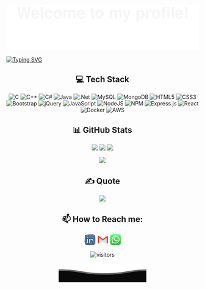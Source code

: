 ![](Assets/Bottom_up.svg)

<!--   my-ticker -->    
[![Typing SVG](https://readme-typing-svg.herokuapp.com?color=%2336BCF7&center=false&vCenter=true&width=700&lines=Hi+there+👋,+I+am+Shubham+Gudekar;+Welcome+to+My+Profile!;I’m+interested+in+becoming+Full+Stack+Developer;I’m+currently+Pursuing+PG-DAC+from+IACSD,+Pune+;I’m+looking+to+collaborate+on+Project+Development+and+Testing;Always+learning+new+things+😁)](https://git.io/typing-svg)


<div align="center">

## 💻 Tech Stack
![C](https://img.shields.io/badge/c-%2300599C.svg?style=for-the-badge&logo=c&logoColor=white)
![C++](https://img.shields.io/badge/c++-%2300599C.svg?style=for-the-badge&logo=c%2B%2B&logoColor=white) 
![C#](https://img.shields.io/badge/c%23-%23239120.svg?style=for-the-badge&logo=c-sharp&logoColor=white) 
![Java](https://img.shields.io/badge/java-%23ED8B00.svg?style=for-the-badge&logo=java&logoColor=white) 
![.Net](https://img.shields.io/badge/.NET-5C2D91?style=for-the-badge&logo=.net&logoColor=white) 
![MySQL](https://img.shields.io/badge/mysql-%2300f.svg?style=for-the-badge&logo=mysql&logoColor=white) 
![MongoDB](https://img.shields.io/badge/MongoDB-%234ea94b.svg?style=for-the-badge&logo=mongodb&logoColor=white) 
![HTML5](https://img.shields.io/badge/html5-%23E34F26.svg?style=for-the-badge&logo=html5&logoColor=white) 
![CSS3](https://img.shields.io/badge/css3-%231572B6.svg?style=for-the-badge&logo=css3&logoColor=white)
![Bootstrap](https://img.shields.io/badge/bootstrap-%23563D7C.svg?style=for-the-badge&logo=bootstrap&logoColor=white) 
![jQuery](https://img.shields.io/badge/jquery-%230769AD.svg?style=for-the-badge&logo=jquery&logoColor=white) 
![JavaScript](https://img.shields.io/badge/javascript-%23323330.svg?style=for-the-badge&logo=javascript&logoColor=%23F7DF1E) 
![NodeJS](https://img.shields.io/badge/node.js-6DA55F?style=for-the-badge&logo=node.js&logoColor=white) 
![NPM](https://img.shields.io/badge/NPM-%23000000.svg?style=for-the-badge&logo=npm&logoColor=white) 
![Express.js](https://img.shields.io/badge/express.js-%23404d59.svg?style=for-the-badge&logo=express&logoColor=%2361DAFB) 
![React](https://img.shields.io/badge/react-%2320232a.svg?style=for-the-badge&logo=react&logoColor=%2361DAFB) 
![Docker](https://img.shields.io/badge/docker-%230db7ed.svg?style=for-the-badge&logo=docker&logoColor=white)
![AWS](https://img.shields.io/badge/AWS-%23FF9900.svg?style=for-the-badge&logo=amazon-aws&logoColor=white) 

## 📊 GitHub Stats

<picture>
<source 
  srcset="https://github-readme-streak-stats.herokuapp.com/?user=ShubhamGudekar&theme=dark&hide_border=false&show_icons=true"
  media="(prefers-color-scheme: dark)"
/>
<source
  srcset="https://github-readme-streak-stats.herokuapp.com/?user=ShubhamGudekar&theme=graywhite&hide_border=false&border=000000&show_icons=true"
  media="(prefers-color-scheme: light), (prefers-color-scheme: no-preference)"
/>
<img src="https://github-readme-stats.vercel.app/api?username=ShubhamGudekar&show_icons=true" />
</picture>



<picture>
<source 
  srcset="http://github-readme-stats-git-master-shubhamgudekar.vercel.app/api?username=ShubhamGudekar&theme=dark&hide_border=false&include_all_commits=false&count_private=true&card_width=400&hide=contribs&line_height=24&show_icons=true"
  media="(prefers-color-scheme: dark)"
/>
<source
  srcset="http://github-readme-stats-git-master-shubhamgudekar.vercel.app/api?username=ShubhamGudekar&theme=graywhite&hide_border=false&include_all_commits=false&count_private=true&card_width=400&border_color=000000&hide=contribs&line_height=24&show_icons=true"
  media="(prefers-color-scheme: light), (prefers-color-scheme: no-preference)"
/>
<img src="https://github-readme-stats-git-master-shubhamgudekar.vercel.app/api?username=ShubhamGudekar&show_icons=true" />
</picture>



<picture>
<source 
  srcset="http://github-readme-stats-git-master-shubhamgudekar.vercel.app/api/top-langs/?username=ShubhamGudekar&theme=dark&hide_border=false&include_all_commits=true&count_private=true&layout=compact&langs_count=6&show_icons=true"
  media="(prefers-color-scheme: dark)"
/>
<source
  srcset="http://github-readme-stats-git-master-shubhamgudekar.vercel.app/api/top-langs/?username=ShubhamGudekar&theme=graywhite&hide_border=false&include_all_commits=true&count_private=true&layout=compact&langs_count=6&border_color=000000&show_icons=true"
  media="(prefers-color-scheme: light), (prefers-color-scheme: no-preference)"
/>
<img src="http://github-readme-stats-git-master-shubhamgudekar.vercel.app/api/top-langs/?username=ShubhamGudekar&theme=transparent&hide_border=false&include_all_commits=true&count_private=true&layout=compact&langs_count=6" />
</picture>



![](https://github-readme-activity-graph.cyclic.app/graph?username=ShubhamGudekar&theme=github-compact&include_all_commits=true&count_private=true)

## ✍️ Quote
<picture>
<source 
  srcset="https://quotes-github-readme.vercel.app/api?type=horizontal&theme=dark"
  media="(prefers-color-scheme: dark)"
/>
<source
  srcset="https://quotes-github-readme.vercel.app/api?type=horizontal&theme=graywhite&border_color=000000"
  media="(prefers-color-scheme: light), (prefers-color-scheme: no-preference)"
/>
<img src="https://github-readme-stats.vercel.app/api?username=ShubhamGudekar&show_icons=true" />
</picture>




## 📫 How to Reach me:
<a href="https://linkedin.com/in/gudekarshubham" target="blank"><img align="center" src="Assets/linkedin.svg" alt="BEPb" height="30" width="30" /></a>
<a href="mailto:gudekarshubham@gmail.com" target="blank"><img align="center" src="Assets/gmail.svg" alt="Gmail" height="30" width="30" /></a>
<a href="https://wa.me/918087226422" alt="Connect on Whatsapp"> <img align="center" src="Assets/WhatsApp.png" height="28" width="28" /> </a>

<img align="center" src="https://visitor-badge.laobi.icu/badge?page_id=ShubhamGudekar" alt="visitors"/>

![](Assets/Bottom_down.svg)
</div>
